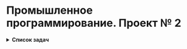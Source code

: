 # Промышленное программирование. Проект № 2

<details>
  <summary><strong>Список задач</strong></summary>
  <p></p>

  Вы разрабатываете корпоративную систему ведения задач.

  Задачи представляют собой:
  - текстовый заголовок 
  - текстовое описание
  - статус
  - кому назначена
  - набор тэгов, ассоциированных с задачей

  Минимальный функционал:
  - хранение информации о задачах
  - хранение информации об исполнителях задач
  - хранение информации о тэгах
  - выполнение CRUD-операций с перечисленными выше сущностями
  - управление статусами задач

  Варианты серверных технологий:
  - OpenAPI
  - gRPC
  
  Стартовое окно
  
  ![image](https://user-images.githubusercontent.com/74104037/175821721-044e7b1c-a381-4001-8413-e5f41a489e52.png)
  Окно добавления и изменения клиента:
  
  ![image](https://user-images.githubusercontent.com/74104037/175821768-6e66ed1d-a1f1-4e01-b99c-331124c57d16.png)
  Окно добавления и изменения тега:
  
  ![image](https://user-images.githubusercontent.com/74104037/175821811-bfa70828-ae9e-41b8-b373-337176818103.png)
  Окно добавления и изменения задания:
  
  ![image](https://user-images.githubusercontent.com/74104037/175821846-58a0c658-ec85-48ad-a0c2-ff9f88183e8d.png)
</details>

